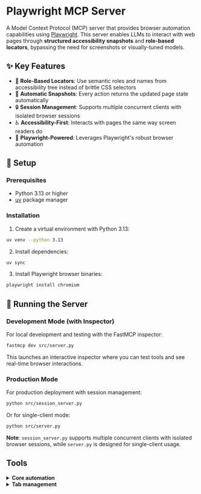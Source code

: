 # Playwright MCP Server

A Model Context Protocol (MCP) server that provides browser automation capabilities using [Playwright](https://playwright.dev). This server enables LLMs to interact with web pages through **structured accessibility snapshots** and **role-based locators**, bypassing the need for screenshots or visually-tuned models.

## ✨ Key Features

- 🎯 **Role-Based Locators**: Use semantic roles and names from accessibility tree instead of brittle CSS selectors
- 📸 **Automatic Snapshots**: Every action returns the updated page state automatically
- 🔒 **Session Management**: Supports multiple concurrent clients with isolated browser sessions
- ♿ **Accessibility-First**: Interacts with pages the same way screen readers do
- 🚀 **Playwright-Powered**: Leverages Playwright's robust browser automation

## 🚀 Setup

### Prerequisites

- Python 3.13 or higher
- [uv](https://github.com/astral-sh/uv) package manager

### Installation

1. Create a virtual environment with Python 3.13:
```bash
uv venv --python 3.13
```

2. Install dependencies:
```bash
uv sync
```

3. Install Playwright browser binaries:
```bash
playwright install chromium
```

## 🏃 Running the Server

### Development Mode (with Inspector)

For local development and testing with the FastMCP inspector:

```bash
fastmcp dev src/server.py
```

This launches an interactive inspector where you can test tools and see real-time browser interactions.

### Production Mode

For production deployment with session management:

```bash
python src/session_server.py
```

Or for single-client mode:

```bash
python src/server.py
```

**Note**: `session_server.py` supports multiple concurrent clients with isolated browser sessions, while `server.py` is designed for single-client usage.

## Tools

<details>
<summary><b>Core automation</b></summary>


- **browser_click**
  - Title: Click
  - Description: Perform click on a web page
  - Parameters:
    - `element` (string): Human-readable element description used to obtain permission to interact with the element
    - `role` (string, optional): ARIA role of the element (e.g., 'button', 'link', 'textbox')
    - `name` (string, optional): Accessible name of the element (from snapshot)
    - `selector` (string, optional): CSS selector (fallback if role/name not available)
    - `nth` (number, optional): Zero-based index when multiple elements match (e.g., nth=0 for first, nth=1 for second)
    - `doubleClick` (boolean, optional): Whether to perform a double click instead of a single click
    - `button` (string, optional): Button to click, defaults to left
    - `modifiers` (array, optional): Modifier keys to press
  - Read-only: **false**


- **browser_close**
  - Title: Close browser
  - Description: Close the page
  - Parameters: None
  - Read-only: **false**

- **browser_console_messages**
  - Title: Get console messages
  - Description: Returns all console messages
  - Parameters:
    - `onlyErrors` (boolean, optional): Only return error messages
  - Read-only: **true**

- **browser_drag**
  - Title: Drag mouse
  - Description: Perform drag and drop between two elements
  - Parameters:
    - `startElement` (string): Human-readable source element description used to obtain the permission to interact with the element
    - `startRole` (string, optional): ARIA role of source element
    - `startName` (string, optional): Accessible name of source element
    - `startSelector` (string, optional): CSS selector for source (fallback)
    - `startNth` (number, optional): Zero-based index for source element when multiple match
    - `endElement` (string): Human-readable target element description used to obtain the permission to interact with the element
    - `endRole` (string, optional): ARIA role of target element
    - `endName` (string, optional): Accessible name of target element
    - `endSelector` (string, optional): CSS selector for target (fallback)
    - `endNth` (number, optional): Zero-based index for target element when multiple match
  - Read-only: **false**

- **browser_evaluate**
  - Title: Evaluate JavaScript
  - Description: Evaluate JavaScript expression on page or element
  - Parameters:
    - `function` (string): () => { /* code */ } or (element) => { /* code */ } when element is provided
    - `element` (string, optional): Human-readable element description used to obtain permission to interact with the element
    - `selector` (string, optional): CSS selector for target element (if evaluating on specific element)
  - Read-only: **false**

- **browser_file_upload**
  - Title: Upload files
  - Description: Upload one or multiple files
  - Parameters:
    - `paths` (array, optional): The absolute paths to the files to upload. Can be single file or multiple files. If omitted, file chooser is cancelled.
  - Read-only: **false**

- **browser_fill_form**
  - Title: Fill form
  - Description: Fill multiple form fields
  - Parameters:
    - `fields` (array): Fields to fill in
  - Read-only: **false**

- **browser_handle_dialog**
  - Title: Handle a dialog
  - Description: Handle a dialog
  - Parameters:
    - `accept` (boolean): Whether to accept the dialog.
    - `promptText` (string, optional): The text of the prompt in case of a prompt dialog.
  - Read-only: **false**

- **browser_hover**
  - Title: Hover mouse
  - Description: Hover over element on page
  - Parameters:
    - `element` (string): Human-readable element description used to obtain permission to interact with the element
    - `role` (string, optional): ARIA role of the element (e.g., 'button', 'link', 'textbox')
    - `name` (string, optional): Accessible name of the element (from snapshot)
    - `selector` (string, optional): CSS selector (fallback if role/name not available)
    - `nth` (number, optional): Zero-based index when multiple elements match (e.g., nth=0 for first, nth=1 for second)
  - Read-only: **false**

- **browser_navigate**
  - Title: Navigate to a URL
  - Description: Navigate to a URL
  - Parameters:
    - `url` (string): The URL to navigate to
  - Read-only: **false**

- **browser_navigate_back**
  - Title: Go back
  - Description: Go back to the previous page
  - Parameters: None
  - Read-only: **false**

- **browser_search**
  - Title: Search on Google
  - Description: Search for a topic using Google search
  - Parameters:
    - `query` (string): The search query or topic to search for
  - Read-only: **false**

- **browser_network_requests**
  - Title: List network requests
  - Description: Returns all network requests since loading the page
  - Parameters: None
  - Read-only: **true**

- **browser_press_key**
  - Title: Press a key
  - Description: Press a key on the keyboard
  - Parameters:
    - `key` (string): Name of the key to press or a character to generate, such as `ArrowLeft` or `a`
  - Read-only: **false**

- **browser_resize**
  - Title: Resize browser window
  - Description: Resize the browser window
  - Parameters:
    - `width` (number): Width of the browser window
    - `height` (number): Height of the browser window
  - Read-only: **false**

- **browser_select_option**
  - Title: Select option
  - Description: Select an option in a dropdown
  - Parameters:
    - `element` (string): Human-readable element description used to obtain permission to interact with the element
    - `values` (array): Array of values to select in the dropdown. This can be a single value or multiple values.
    - `role` (string, optional): ARIA role of the element (typically 'combobox' or 'listbox')
    - `name` (string, optional): Accessible name of the element (from snapshot)
    - `selector` (string, optional): CSS selector (fallback if role/name not available)
    - `nth` (number, optional): Zero-based index when multiple elements match (e.g., nth=0 for first, nth=1 for second)
  - Read-only: **false**

- **browser_snapshot**
  - Title: Page snapshot
  - Description: Capture accessibility snapshot of the current page, this is better than screenshot
  - Parameters: None
  - Read-only: **true**

- **browser_take_screenshot**
  - Title: Take a screenshot
  - Description: Take a screenshot of the current page. You can't perform actions based on the screenshot, use browser_snapshot for actions.
  - Parameters:
    - `type` (string, optional): Image format for the screenshot. Default is png.
    - `element` (string, optional): Human-readable element description used to obtain permission to screenshot the element. If not provided, the screenshot will be taken of viewport. If element is provided, ref must be provided too.
    - `ref` (string, optional): Exact target element reference (CSS selector) from the page snapshot. If not provided, the screenshot will be taken of viewport. If ref is provided, element must be provided too.
    - `fullPage` (boolean, optional): When true, takes a screenshot of the full scrollable page, instead of the currently visible viewport. Cannot be used with element screenshots.
  - Read-only: **true**

- **browser_type**
  - Title: Type text
  - Description: Type text into editable element
  - Parameters:
    - `element` (string): Human-readable element description used to obtain permission to interact with the element
    - `text` (string): Text to type into the element
    - `role` (string, optional): ARIA role of the element (e.g., 'textbox', 'searchbox', 'combobox')
    - `name` (string, optional): Accessible name of the element (from snapshot)
    - `selector` (string, optional): CSS selector (fallback if role/name not available)
    - `nth` (number, optional): Zero-based index when multiple elements match (e.g., nth=0 for first, nth=1 for second)
    - `submit` (boolean, optional): Whether to submit entered text (press Enter after)
    - `slowly` (boolean, optional): Whether to type one character at a time. Useful for triggering key handlers in the page. By default entire text is filled in at once.
  - Read-only: **false**

- **browser_wait_for**
  - Title: Wait for
  - Description: Wait for text to appear or disappear or a specified time to pass
  - Parameters:
    - `time` (number, optional): The time to wait in seconds
    - `text` (string, optional): The text to wait for
    - `textGone` (string, optional): The text to wait for to disappear
  - Read-only: **false**

</details>

<details>
<summary><b>Tab management</b></summary>

- **browser_tabs**
  - Title: Manage tabs
  - Description: List, create, close, or select a browser tab.
  - Parameters:
    - `action` (string): Operation to perform
    - `index` (number, optional): Tab index, used for close/select. If omitted for close, current tab is closed.
  - Read-only: **false**

</details>
